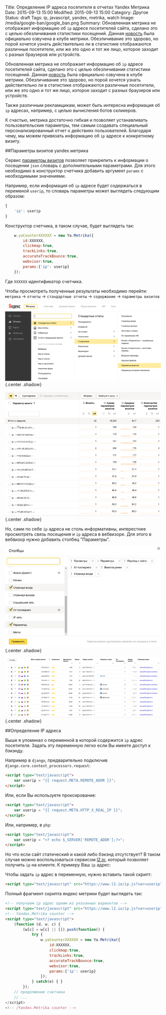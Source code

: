 Title: Определение IP адреса посетителя в отчетах Yandex Метрика
Date: 2015-09-13 15:00
Modified: 2015-09-13 15:00
Category: Другое
Status: draft
Tags: ip, javascript, yandex, metrika, watch
Image: /media/google-ban/google_ban.png
Summary:
    Обновленная метрика не отображает информацию об `ip` адресе посетителей
    сайта, сделано это с целью обезличивания статистики посещений. Данная
    [новость](http://clubs.ya.ru/metrika/replies.xml?item_no=10888) была
    официально озвучена в клубе метрики. Обезличивание это здорово, но порой
    хочется узнать действительно ли в статистике отображаются различные
    посетители, или же это одно и тот же лицо, которое заходит с разных
    браузеров или устройств.

Обновленная метрика не отображает информацию об `ip` адресе посетителей
сайта, сделано это с целью обезличивания статистики посещений. Данная
[новость](http://clubs.ya.ru/metrika/replies.xml?item_no=10888) была
официально озвучена в клубе метрики. Обезличивание это здорово, но порой
хочется узнать действительно ли в статистике отображаются различные
посетители, или же это одно и тот же лицо, которое заходит с разных
браузеров или устройств.

Также различным рекламщикам, может быть интересна информация об `ip` адресах,
например, с целью вычисления ботов скликеров. 

К счастью, метрика достаточно гибкая и позволяет устанавливать
пользовательские параметры, тем самым создавать специальный
персонализированный отчет о действиях пользователей. Благодаря чему,
мы можем привязать информацию об `ip` адресе к конкретному визиту. 

##Параметры визитов yandex.метрика

Сервис [параметры визитов](https://yandex.ru/support/metrika/reports/visit-params.xml)
позволяет прикрепить к информации о посещении `json` словарь с дополнительными
параметрами. Для этого необходимо в конструктор счетчика добавить аргумент
`params` с необходимыми значениями.

Например, если информация об `ip` адресе будет содержаться в переменой
`userip`, то словарь параметры может выглядеть следующим образом:

```javascript
{
    'ip': userip
}
```

Конструктор счетчика, в таком случае, будет выглядеть так:

```javascript
    w.yaCounterXXXXXX = new Ya.Metrika({
        id:XXXXXX,
        clickmap:true,
        trackLinks:true,
        accurateTrackBounce:true,
        webvisor:true,
        params:{'ip': userip}
    });
```

Где `XXXXXX` идентификатор счетчика.

Чтобы просмотреть полученные результаты необходимо перейти: `метрика` &rarr;
`отчеты` &rarr; `стандартные отчеты` &rarr; `содержание` &rarr;
`параметры визитов`

![visit params path](/media/yametrika-ip/visit_params_path.png){.center .shadow}

![visit params detail](/media/yametrika-ip/visit_params_detail.png){.center .shadow}

Но, сами по себе `ip` адреса не столь информативны, интерестнее просмотреть
связь посещения и `ip` адреса в вебвизоре. Для этого в вебвизор нужно добавить
столбец "Параметры".

![webvisor col params](/media/yametrika-ip/webvisor_col_params.png){.center .shadow}

![webvisor ip detail](/media/yametrika-ip/webvisor_ip_detail.png){.center .shadow}

##Определение IP адреса

Выше я упоминал о переменной в которой содержится `ip` адрес посетителя.
Задать эту переменную легко если Вы имеете доступ к бэкэнду.

Например в `django`, предварительно подключив
`django.core.context_processors.request`:

```html
<script type="text/javascript">
    var userip = "{{ request.META.REMOTE_ADDR }}";
</script>
```

Или, если Вы используете проксирование:

```html
<script type="text/javascript">
    var userip = "{{ request.META.HTTP_X_REAL_IP }}";
</script>
```

Или, например, в `php`:

```html
<script type="text/javascript">
    var userip = "<? echo $_SERVER['REMOTE_ADDR'];?>";
</script>
```

Но что если сайт статический и какой либо бэкэнд отсутствует? В таком случае
можно воспользоваться сервисом [l2.io](https://l2.io), который позволяет
получить `ip` на клиенте. К примеру Ваш `ip` адрес:
**<script type="text/javascript" src="https://www.l2.io/ip.js"></script>**

Чтобы задать `ip` адрес в переменную, нужно вставить такой скрипт:

```html
<script type="text/javascript" src="https://www.l2.io/ip.js?var=userip"></script>
```

Полный фрагмент скрипта яндекс метрики будет выглядеть так:

```html
<!-- получаем ip адрес одним из указанных вариантов -->
<script type="text/javascript" src="https://www.l2.io/ip.js?var=userip"></script>
<!-- Yandex.Metrika counter -->
<script type="text/javascript">
    (function (d, w, c) {
        (w[c] = w[c] || []).push(function() {
            try {
                w.yaCounterXXXXXX = new Ya.Metrika({
                    id:XXXXXX,
                    clickmap:true,
                    trackLinks:true,
                    accurateTrackBounce:true,
                    webvisor:true,
                    params:{'ip': userip}
                });
            } catch(e) { }
        });
    // продолжение счетчика
    // ...
</script>
<!-- /Yandex.Metrika counter -->
```
